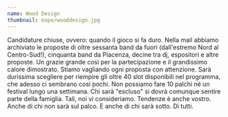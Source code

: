 ```yaml
---
name: Wood Design
thumbnail: expo/wooddesign.jpg
---
```


Candidature chiuse, ovvero: quando il gioco si fa duro. Nella mail abbiamo archiviato le proposte di oltre sessanta band da fuori (dall'estremo Nord al Centro-Sud!), cinquanta band da Piacenza, decine tra dj, espositori e altre proposte. Un grazie grande così per la partecipazione e il grandissimo calore dimostrato. Stiamo vagliando ogni proposta con attenzione. Sarà durissima scegliere per riempire gli oltre 40 slot disponibili nel programma, che adesso ci sembrano così pochi. Non possiamo fare 10 palchi né un festival lungo una settimana. Chi sarà "escluso" si dovrà comunque sentire parte della famiglia. Tali, noi vi consideriamo. Tendenze è anche vostro. Anche di chi non sarà sul palco. E anche di chi sarà sotto. Di tutti.
